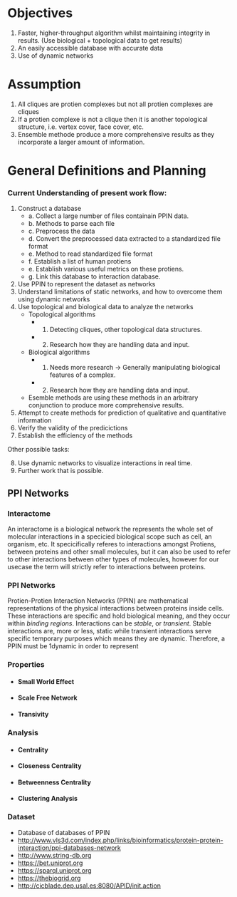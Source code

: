 # Objectives 
1. Faster, higher-throughput algorithm whilst maintaining integrity in results. (Use biological + topological data to get results)
2. An easily accessible database with accurate data
3. Use of dynamic networks 
# Assumption 
1. All cliques are protien complexes but not all protien complexes are cliques 
2. If a protien complexe is not a clique then it is another topological structure, i.e. vertex cover, face cover, etc. 
3. Ensemble methode produce a more comprehensive results as they incorporate a larger amount of information.  
# General Definitions and Planning
### **Current Understanding of present work flow:**
1. Construct a database
    - a. Collect a large number of files containain PPIN data.
    - b. Methods to parse each file
    - c. Preprocess the data
    - d. Convert the preprocessed data extracted to a standardized file format
    - e. Method to read standardized file format
    - f. Establish a list of human protiens
    - e. Establish various useful metrics on these protiens.
    - g. Link this database to interaction database. 
2. Use PPIN to represent the dataset as networks 
3. Understand limitations of static networks, and how to overcome them using dynamic networks
4. Use topological and biological data to analyze the networks 
    - Topological algorithms
      - 1. Detecting cliques, other topological data structures.  
      - 2. Research how they are handling data and input.
    - Biological algorithms
      - 1. Needs more research -> Generally manipulating biological features of a complex.
      - 2. Research how they are handling data and input.
    - Esemble methods are using these methods in an arbitrary conjunction to produce more comprehensive results. 
5. Attempt to create methods for prediction of qualitative and quantitative information 
6. Verify the validity of the predicictions 
7. Establish the efficiency of the methods

Other possible tasks:

8. Use dynamic networks to visualize interactions in real time. 
9. Further work that is possible.



## PPI Networks
### Interactome
An interactome is a biological network the represents the whole set of molecular interactions in a specicied biological scope such as cell, an organism, etc. It specicifically referes to interactions amongst Protiens, between proteins and other small molecules, but it can also be used to refer to other interactions between other types of molecules, however for our usecase the term will strictly refer to interactions between proteins.
### PPI Networks
Protien-Protien Interaction Networks (PPIN) are mathematical representations of the physical interactions between proteins inside cells. These interactions are specific and hold biological meaning, and they occur within *binding regions*. Interactions can be *stable*, or *transient*. Stable interactions are, more or less, static while transient interactions serve specific temporary purposes which means they are dynamic. Therefore, a PPIN must be 1dynamic in order to represent

### Properties

- #### Small World Effect 
    
- #### Scale Free Network 
- #### Transivity 

### Analysis 

- #### Centrality 
- #### Closeness Centrality
- #### Betweenness Centrality
- #### Clustering Analysis

### Dataset
- Database of databases of PPIN
- http://www.vls3d.com/index.php/links/bioinformatics/protein-protein-interaction/ppi-databases-network
- http://www.string-db.org
- https://bet.uniprot.org
- https://sparql.uniprot.org 
- https://thebiogrid.org
- http://cicblade.dep.usal.es:8080/APID/init.action



